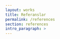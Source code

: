 ```yaml
---
layout: works
title: Referanslar
permalink: /references
section: references
intro_paragraph: >
---
```

